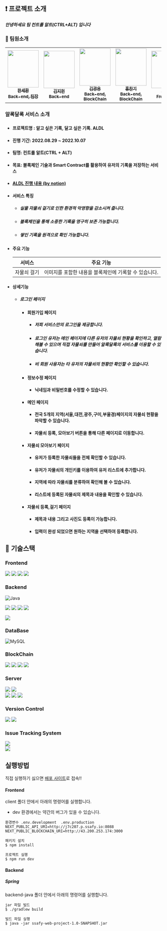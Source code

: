 ## :exclamation: 프로젝트 소개

##### 안녕하세요 팀 컨트롤 알트(CTRL+ALT) 입니다

### :raising_hand: 팀원소개

<table>
  <tr>
      <td align="center"><a href="https://github.com/abovenormal"><img src="https://avatars.githubusercontent.com/u/51263415?v=4" width="100px;" height="120px;" alt=""/><br /><sub><b>한세환<br>Back-end, 팀장<br/></b></sub></a></td>
      <td align="center"><a href="https://github.com/positivehun/"><img src="https://avatars.githubusercontent.com/u/46879750?v=4" width="100px;" height="120px;" alt=""/><br /><sub><b>김지헌<br>Back-end</b></sub></a><br /></td>      
      <td align="center"><a href="https://github.com/kky0455"><img src="https://avatars.githubusercontent.com/u/97174109?v=4" width="100px;" height="120px;" alt=""/><br /><sub><b>김광용<br>Back-end,<br>BlockChain</b></sub></a><br /></td>
      <td align="center"><a href="https://github.com/Hallo0702"><img src="https://avatars.githubusercontent.com/u/74289293?v=4" width="100px;" height="120px;" alt=""/><br /><sub><b>홍찬기<br>Back-end,<br>BlockChain</b></sub></a><br /></td>
      <td align="center"><a href="https://github.com/choijinhap"><img src="https://avatars.githubusercontent.com/u/48246705?v=4" width="100px;" height="120px;" alt=""/><br /><sub><b>최진합<br>Front-end</b></sub></a><br /></td>
      <td align="center"><a href="https://github.com/YoonJuhye"><img src="https://avatars.githubusercontent.com/u/97590562?v=4" width="100px;" height="120px;" alt=""/><br /><sub><b>윤주혜<br>Front-end</b></sub></a><br /></td>

  </tr>
</table>

### 알록달록 서비스 소개

#####

- #### 프로젝트명 : 알고 싶은 기록, 달고 싶은 기록. ALDL

- #### 진행 기간: 2022.08.29 ~ 2022.10.07

- #### 팀명: 컨트롤 알트(CTRL + ALT)

- #### 목표: 블록체인 기술과 Smart Contract를 활용하여 유저의 기록을 저장하는 서비스

- #### [ALDL 진행 내용 (by notion)](https://www.notion.so/ALDL-a31e5dc9dbbd4871a839f7389f964bda)

- #### 서비스 특징

    - ##### 실물 자물쇠 걸기로 인한 환경적 악영향을 감소시켜 줍니다.

    - ##### 블록체인을 통해 소중한 기록을 영구히 보존 가능합니다.

    - ##### 쌓인 기록을 원격으로 확인 가능합니다.

- #### 주요 기능

  | 서비스             | 주요 기능                                                                                                                                                                 |
  | ------------------ | ------------------------------------------------------------------------------------------------------------------------------------------------------------------------- |
  | 자물쇠 걸기 | 이미지를 포함한 내용을 블록체인에 기록할 수 있습니다. |

- #### 상세기능

    - ##### 로그인 페이지
  
      - #### 회원가입 페이지
      
        - ##### 저희 서비스만의 로그인을 제공합니다.
        - ##### 로그인 유저는 메인 페이지에 다른 유저의 자물쇠 현황을 확인하고, 열람해볼 수 있으며 직접 자물쇠를 만들어 알록달록의 서비스를 이용할 수 있습니다.
        - ##### 비 회원 사용자는 타 유저의 자물쇠의 현황만 확인할 수 있습니다.

      - #### 정보수정 페이지
      
        - #### 닉네임과 비밀번호를 수정할 수 있습니다.

      - #### 메인 페이지
        
        - #### 전국 5개의 지역(서울,대전,광주,구미,부울경)페이지의 자물쇠 현황을 파악할 수 있습니다. 
        - #### 자물쇠 등록, 모아보기 버튼을 통해 다른 페이지로 이동합니다.
          
      - #### 자물쇠 모아보기 페이지
        
        - #### 유저가 등록한 자물쇠들을 전체 확인할 수 있습니다.
        - #### 유저가 자물쇠의 개인키를 이용하여 유저 리스트에 추가합니다.
        - #### 지역에 따라 자물쇠를 분류하여 확인해 볼 수 있습니다.
        - #### 리스트에 등록된 자물쇠의 제목과 내용을 확인할 수 있습니다.
        
      - #### 자물쇠 등록,걸기 페이지
        
        - #### 제목과 내용 그리고 사진도 등록이 가능합니다.
        - #### 입력이 완성 되었으면 원하는 지역을 선택하여 등록합니다.
        
        

## :wrench: 기술스택

### Frontend

<img src="https://img.shields.io/badge/TypeScript-3178C6?style=for-the-badge&logo=typescript&logoColor=white"/>
<img src="https://img.shields.io/badge/Next.js-000000?style=for-the-badge&logo=Next.js&logoColor=white"/>
<img src="https://img.shields.io/badge/Tailwind%20CSS-06B6D4?style=for-the-badge&logo=TailwindCss&logoColor=white"/>
<img src="https://img.shields.io/badge/recoil-black?style=for-the-badge&logoColor=white"/>


### Backend

<img alt="Java" src="https://img.shields.io/badge/java-007396.svg?&style=for-the-badge&logo=java&logoColor=white"/> <br />

<img src="https://img.shields.io/badge/SpringBoot-6DB33F?style=for-the-badge&logo=Spring Boot&logoColor=white">
<img src="https://img.shields.io/badge/Gradle-02303A.svg?style=for-the-badge&logo=Gradle&logoColor=white">
<img src="https://img.shields.io/badge/Spring Security-6DB33F?style=for-the-badge&logo=Spring Security&logoColor=white">
<img src="https://img.shields.io/badge/Apache Tomcat-F8DC75?style=for-the-badge&logo=Apache Tomcat&logoColor=black">

<br />

<img src="https://img.shields.io/badge/-Swagger-%23Clojure?style=for-the-badge&logo=swagger&logoColor=white"><br />

### DataBase

<img alt="MySQL" src="https://img.shields.io/badge/mysql-4479A1?style=for-the-badge&logo=mysql&logoColor=white"/> <br />

### BlockChain

<img src="https://img.shields.io/badge/Solidity-%23363636.svg?style=for-the-badge&logo=solidity&logoColor=white">
<img src="https://img.shields.io/badge/Ethereum-3C3C3D?style=for-the-badge&logo=Ethereum&logoColor=white">
<img src="https://img.shields.io/badge/Ganache-5B4638?style=for-the-badge&logo=Ganache&logoColor=black">
<img src="https://img.shields.io/badge/Truffle-6699CB?style=for-the-badge&logo=Truffle&logoColor=black">


### Server

<img src="https://img.shields.io/badge/Amazon EC2-FF9900?style=for-the-badge&logo=Amazon EC2&logoColor=white"> 
<img src="https://img.shields.io/badge/Amazon S3-569A31?style=for-the-badge&logo=Amazon S3&logoColor=white">
<br />

<img src="https://img.shields.io/badge/Nginx-RED?style=for-the-badge&logo=Nginx&logoColor=white">
<img src="https://img.shields.io/badge/Docker-2496ED?style=for-the-badge&logo=Docker&logoColor=white">
<img src="https://img.shields.io/badge/JENKINS-D24939?style=for-the-badge&logo=jenkins&logoColor=white"> <br />

### **Version Control**

<img src="https://img.shields.io/badge/GitLab-FC6D26?style=for-the-badge&logo=GitLab&logoColor=white">
<img src="https://img.shields.io/badge/Git-F05032?style=for-the-badge&logo=Git&logoColor=white">

### **Issue Tracking System**

<img src="https://img.shields.io/badge/jira-%230A0FFF.svg?style=for-the-badge&logo=jira&logoColor=white"> <br />
<img src="https://img.shields.io/badge/Notion-%23000000.svg?style=for-the-badge&logo=notion&logoColor=white">

## 실행방법

직접 실행하기 싫으면 [배포 사이트](https://aldl.kro.kr/)로 접속!!

#### Frontend

client 폴더 안에서 아래의 명령어를 실행합니다.
* dev 환경에서는 약간의 버그가 있을 수 있습니다.

```
환경변수 .env.development  .env.production
NEXT_PUBLIC_API_URI=http://j7c207.p.ssafy.io:8088
NEXT_PUBLIC_BLOCKCHAIN_URI=http://43.200.253.174:3000

```

```
패키지 설치
$ npm install
```

```
프로젝트 실행
$ npm run dev
```

#### Backend <br/>

##### Spring <br />

backend-java 폴더 안에서 아래의 명령어를 실행합니다.

```
jar 파일 빌드
$ ./gradlew build
```

```
빌드 파일 실행
$ java -jar ssafy-web-project-1.0-SNAPSHOT.jar
```

